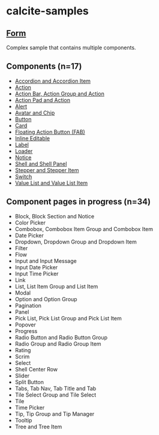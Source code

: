 # calcite-samples
## [Form](0-form.html)
Complex sample that contains multiple components.
## Components (n=17)

- [Accordion and Accordion Item](accordion.html)  
- [Action](action.html)
- [Action Bar, Action Group and Action](action-bar.html)
- [Action Pad and Action](action-pad.html)
- [Alert](alert.html)  
- [Avatar and Chip](avatar.html)
- [Button](button.html)
- [Card](card.html)
- [Floating Action Button (FAB)](fab.html)
- [Inline Editable](inline-editable.html)  
- [Label](label.html)
- [Loader](loader.html)
- [Notice](notice.html)
- [Shell and Shell Panel](shell.html)
- [Stepper and Stepper Item](stepper.html)  
- [Switch](switch.html)
- [Value List and Value List Item](value-list.html)

## Component pages in progress (n=34)
- Block, Block Section and Notice
- Color Picker
- Combobox, Combobox Item Group and Combobox Item
- Date Picker
- Dropdown, Dropdown Group and Dropdown Item
- Filter
- Flow
- Input and Input Message
- Input Date Picker
- Input Time Picker
- Link
- List, List Item Group and List Item
- Modal
- Option and Option Group
- Pagination
- Panel
- Pick List, Pick List Group and Pick List Item
- Popover
- Progress
- Radio Button and Radio Button Group
- Radio Group and Radio Group Item
- Rating
- Scrim
- Select
- Shell Center Row
- Slider
- Split Button
- Tabs, Tab Nav, Tab Title and Tab
- Tile Select Group and Tile Select
- Tile
- Time Picker
- Tip, Tip Group and Tip Manager
- Tooltip
- Tree and Tree Item